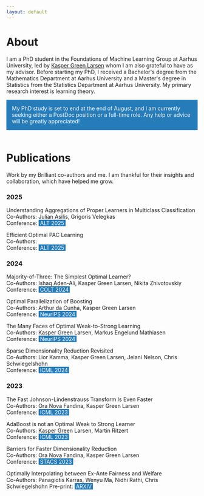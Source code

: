 ```yaml
---
layout: default
---
```

# About
I am a PhD student in the Foundations of Machine Learning Group at Aarhus University, led by [Kasper Green Larsen](https://cs.au.dk/~larsen/) whom I am also grateful to have as my advisor.
Before starting my PhD, I received a Bachelor's degree from the Mathematics Department at Aarhus University and a Master's degree in Statistics from the Statistics Department at Aarhus University.
My primary research interest is learning theory.
<!-- 
<span style="color:white; background-color:#267CB9"> My PhD study is set to end at the end of August, and I am currently seeking either a PostDoc position or a full-time role. Any help or advice will be greatly appreciated! </span> -->

<div class="warning" style='padding:0.05em; background-color:#267CB9; color:white'>
<span>
<p style='margin-top:0.3em; text-align:center'>
<b></b></p>
<p style='margin-left:1em;'>
My PhD study is set to end at the end of August, and I am currently seeking either a PostDoc position or a full-time role. Any help or advice will be greatly appreciated!
</p>
<p style='margin-bottom:1em; margin-right:0.3em; text-align:right; font-family:Georgia'> <b></b> <i></i>
</p></span>
</div>



<br>


# Publications
Work by my Brilliant co-authors and me. I am thankful for their insights and collaboration, which have helped me grow.

### 2025

Understanding Aggregations of Proper Learners in Multiclass Classification\
Co-Authors: Julian Asilis, Grigoris Velegkas\
Conference: <span style="color:#267CB9; background-color:#267CB9">l</span><span style="color:white; background-color:#267CB9">ALT 2025</span><span style="color:#267CB9; background-color:#267CB9">l</span>

Efficient Optimal PAC Learning\
Co-Authors: \
Conference: <span style="color:#267CB9; background-color:#267CB9">l</span><span style="color:white; background-color:#267CB9">ALT 2025</span><span style="color:#267CB9; background-color:#267CB9">l</span>


### 2024

Majority-of-Three: The Simplest Optimal Learner?\
Co-Authors: Ishaq Aden-Ali, Kasper Green Larsen, Nikita Zhivotovskiy\
Conference: <span style="color:#267CB9; background-color:#267CB9">l</span><span style="color:white; background-color:#267CB9">COLT 2024</span><span style="color:#267CB9; background-color:#267CB9">l</span>

Optimal Parallelization of Boosting\
Co-Authors: Arthur da Cunha, Kasper Green Larsen\
Conference: <span style="color:#267CB9; background-color:#267CB9">l</span><span style="color:white; background-color:#267CB9">NeurIPS 2024</span><span style="color:#267CB9; background-color:#267CB9">l</span>

The Many Faces of Optimal Weak-to-Strong Learning\
Co-Authors: Kasper Green Larsen, Markus Engelund Mathiasen\
Conference: <span style="color:#267CB9; background-color:#267CB9">l</span><span style="color:white; background-color:#267CB9">NeurIPS 2024</span><span style="color:#267CB9; background-color:#267CB9">l</span>

Sparse Dimensionality Reduction Revisited\
Co-Authors: Lior Kamma, Kasper Green Larsen, Jelani Nelson, Chris Schwiegelshohn\
Conference: <span style="color:#267CB9; background-color:#267CB9">l</span><span style="color:white; background-color:#267CB9">ICML 2024</span><span style="color:#267CB9; background-color:#267CB9">l</span>


### 2023
The Fast Johnson-Lindenstrauss Transform Is Even Faster\
Co-Authors: Ora Nova Fandina, Kasper Green Larsen\
Conference: <span style="color:#267CB9; background-color:#267CB9">l</span><span style="color:white; background-color:#267CB9">ICML 2023</span><span style="color:#267CB9; background-color:#267CB9">l</span>

AdaBoost is not an Optimal Weak to Strong Learner\
Co-Authors: Kasper Green Larsen, Martin Ritzert\
Conference: <span style="color:#267CB9; background-color:#267CB9">l</span><span style="color:white; background-color:#267CB9">ICML 2023</span><span style="color:#267CB9; background-color:#267CB9">l</span>

Barriers for Faster Dimensionality Reduction\
Co-Authors: Ora Nova Fandina, Kasper Green Larsen\
Conference: <span style="color:#267CB9; background-color:#267CB9">l</span><span style="color:white; background-color:#267CB9">STACS 2023</span><span style="color:#267CB9; background-color:#267CB9">l</span>

Optimally Interpolating between Ex-Ante Fairness and Welfare\
Co-Authors: Panagiotis Karras, Wenyu Ma, Nidhi Rathi, Chris Schwiegelshohn
Pre-print: <span style="color:#267CB9; background-color:#267CB9">l</span><span style="color:white; background-color:#267CB9">ARXIV</span><span style="color:#267CB9; background-color:#267CB9">l</span>


